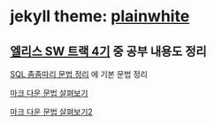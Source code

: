 # jekyll theme: [plainwhite](https://github.com/samarsault/plainwhite-jekyll)

## [엘리스 SW 트랙 4기](https://elice.training/) 중 공부 내용도 정리

[SQL 좀좀따리 문법 정리](./grammar.sql) 에 기본 문법 정리

[마크 다운 문법 살펴보기](https://backendcode.tistory.com/165)

[마크 다운 문법 살펴보기2](https://docs.github.com/en/get-started/writing-on-github/getting-started-with-writing-and-formatting-on-github/basic-writing-and-formatting-syntax)
